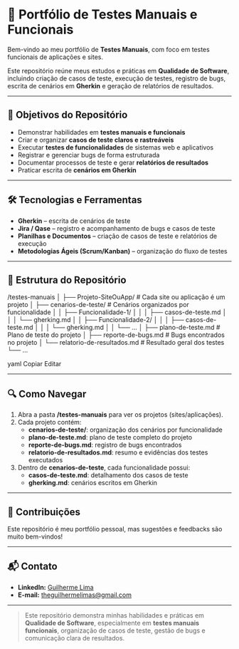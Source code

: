 # 🧪 Portfólio de Testes Manuais e Funcionais

Bem-vindo ao meu portfólio de **Testes Manuais**, com foco em testes funcionais de aplicações e sites.

Este repositório reúne meus estudos e práticas em **Qualidade de Software**, incluindo criação de casos de teste, execução de testes, registro de bugs, escrita de cenários em **Gherkin** e geração de relatórios de resultados.

---

## 🎯 Objetivos do Repositório

- Demonstrar habilidades em **testes manuais e funcionais**  
- Criar e organizar **casos de teste claros e rastreáveis**  
- Executar **testes de funcionalidades** de sistemas web e aplicativos  
- Registrar e gerenciar bugs de forma estruturada  
- Documentar processos de teste e gerar **relatórios de resultados**  
- Praticar escrita de **cenários em Gherkin**

---

## 🛠 Tecnologias e Ferramentas

- **Gherkin** – escrita de cenários de teste  
- **Jira / Qase** – registro e acompanhamento de bugs e casos de teste  
- **Planilhas e Documentos** – criação de casos de teste e relatórios de execução  
- **Metodologias Ágeis (Scrum/Kanban)** – organização do fluxo de testes

---

## 📂 Estrutura do Repositório

/testes-manuais
│
├── Projeto-SiteOuApp/ # Cada site ou aplicação é um projeto
│ ├── cenarios-de-teste/ # Cenários organizados por funcionalidade
│ │ ├── Funcionalidade-1/
│ │ │ ├── casos-de-teste.md
│ │ │ └── gherking.md
│ │ ├── Funcionalidade-2/
│ │ │ ├── casos-de-teste.md
│ │ │ └── gherking.md
│ │ └── ...
│ ├── plano-de-teste.md # Plano de teste do projeto
│ ├── reporte-de-bugs.md # Bugs encontrados no projeto
│ └── relatorio-de-resultados.md # Resultado geral dos testes
└── ...

yaml
Copiar
Editar

---

## 🔍 Como Navegar

1. Abra a pasta **/testes-manuais** para ver os projetos (sites/aplicações).  
2. Cada projeto contém:
   - **cenarios-de-teste/**: organização dos cenários por funcionalidade  
   - **plano-de-teste.md**: plano de teste completo do projeto  
   - **reporte-de-bugs.md**: registro de bugs encontrados  
   - **relatorio-de-resultados.md**: resumo e evidências dos testes executados  
3. Dentro de **cenarios-de-teste**, cada funcionalidade possui:
   - **casos-de-teste.md**: detalhamento dos casos de teste  
   - **gherking.md**: cenários escritos em Gherkin  

---

## 🤝 Contribuições

Este repositório é meu portfólio pessoal, mas sugestões e feedbacks são muito bem-vindos!  

---

## 📬 Contato

- **LinkedIn:** [Guilherme Lima](https://www.linkedin.com/in/guilhermelima-qa)  
- **E-mail:** theguilhermelimas@gmail.com  

---

> Este repositório demonstra minhas habilidades e práticas em **Qualidade de Software**, especialmente em **testes manuais funcionais**, organização de casos de teste, gestão de bugs e comunicação clara de resultados.
